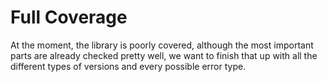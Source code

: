 
# Full Coverage

At the moment, the library is poorly covered, although the most important
parts are already checked pretty well, we want to finish that up with all
the different types of versions and every possible error type.

